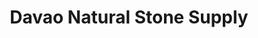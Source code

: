 ---
title: "Davao Natural Stone Supply"
url: /davao-city/davao-natural-stone-supply/
shop: Eisenwaren
---